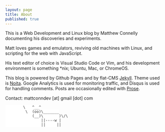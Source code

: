 ```yaml
---
layout: page
title: About
published: true
---
```


<style>
    code {
        font-weight: normal;
        color: #333;
        background-color: white;
        border-width: 0;
        border-style: none;
        border-color: white;
        padding: 0;
    }
</style>

This is a Web Development and Linux blog by Matthew Connelly documenting his discoveries and experiments.   

Matt loves games and emulators, reviving old machines with Linux, and scripting for the web with JavaScript.

His text editor of choice is Visual Studio Code or Vim, and his development environment is something *nix; Ubuntu, Mac, or ChromeOS.

This blog is powered by Github Pages and by flat-CMS [Jekyll](http://jekyllrb.com/). Theme used is [Noita](https://github.com/penibelst/jekyll-noita). Google Analytics is used for monitoring traffic, and Disqus is used for handling comments. Posts are occasionally edited with [Prose](http://prose.io/).  

Contact: mattconndev [at] gmail [dot] com

```
        \   ^__^
         \  (oo)\_______
            (__)\       )\/\
                ||----w |
                ||     ||
```